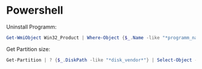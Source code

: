 # Powershell

Uninstall Programm:
```powershell
Get-WmiObject Win32_Product | Where-Object {$_.Name -like "*programm_name*"} | % {$_.Uninstall} 
```

Get Partition size:
```powershell
Get-Partition | ? {$_.DiskPath -like "*disk_vendor*"} | Select-Object -Property DiskPath, AccessPaths, @{Name = "Size"; Expression = {"{0:N}" -f [Math]::Round($_.Size / 1Gb, 2)}}
```
